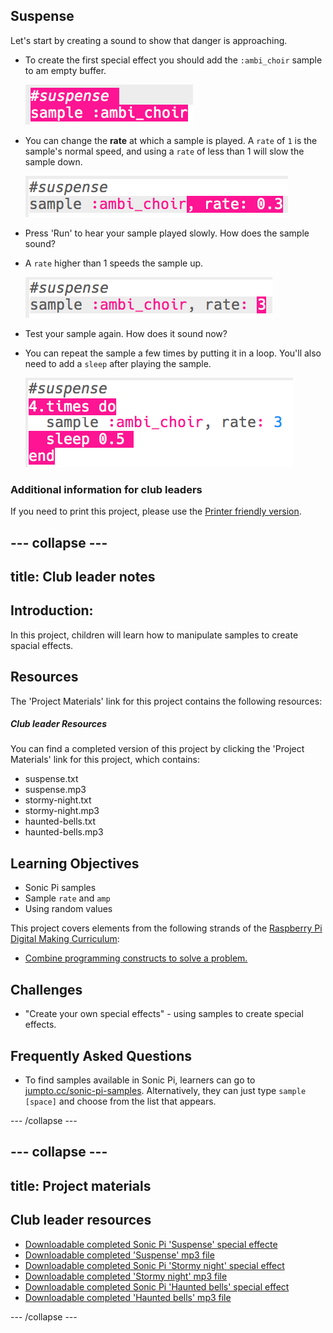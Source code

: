 ## Suspense
Let's start by creating a sound to show that danger is approaching.



+ To create the first special effect you should add the `:ambi_choir` sample to am empty buffer.

    ![screenshot](images/effects-suspense-sample.png)

+ You can change the __rate__ at which a sample is played. A `rate` of `1` is the sample's normal speed, and using a `rate` of less than 1 will slow the sample down.

    ![screenshot](images/effects-suspense-rate-low.png)

+ Press 'Run' to hear your sample played slowly. How does the sample sound?

+ A `rate` higher than 1 speeds the sample up.

    ![screenshot](images/effects-suspense-rate-high.png)

+ Test your sample again. How does it sound now?

+ You can repeat the sample a few times by putting it in a loop. You'll also need to add a `sleep` after playing the sample.

    ![screenshot](images/effects-suspense-repeat.png)



### Additional information for club leaders

If you need to print this project, please use the [Printer friendly version](https://projects.raspberrypi.org/en/projects/special-effects/print).


--- collapse ---
---
title: Club leader notes
---


## Introduction:
In this project, children will learn how to manipulate samples to create spacial effects.

## Resources
The 'Project Materials' link for this project contains the following resources:

##### Club leader Resources

You can find a completed version of this project by clicking the 'Project Materials' link for this project, which contains:

+ suspense.txt
+ suspense.mp3
+ stormy-night.txt
+ stormy-night.mp3
+ haunted-bells.txt
+ haunted-bells.mp3

## Learning Objectives
+ Sonic Pi samples
+ Sample `rate` and `amp`
+ Using random values

This project covers elements from the following strands of the [Raspberry Pi Digital Making Curriculum](http://rpf.io/curriculum):

+ [Combine programming constructs to solve a problem.](https://www.raspberrypi.org/curriculum/programming/builder)

## Challenges
+ "Create your own special effects" - using samples to create special effects.

## Frequently Asked Questions
+ To find samples available in Sonic Pi, learners can go to <a href="http://jumpto.cc/sonic-pi-samples">jumpto.cc/sonic-pi-samples</a>. Alternatively, they can just type `sample [space]` and choose from the list that appears.


--- /collapse ---


--- collapse ---
---
title: Project materials
---


## Club leader resources
* [Downloadable completed Sonic Pi 'Suspense' special effecte](resources/suspense.txt)
* [Downloadable completed 'Suspense' mp3 file](resources/suspense.mp3)
* [Downloadable completed Sonic Pi 'Stormy night' special effect](resources/stormy-night.txt)
* [Downloadable completed 'Stormy night' mp3 file](resources/stormy-night.mp3)
* [Downloadable completed Sonic Pi 'Haunted bells' special effect](resources/haunted-bells.txt)
* [Downloadable completed 'Haunted bells' mp3 file](resources/haunted-bells.mp3)

--- /collapse ---